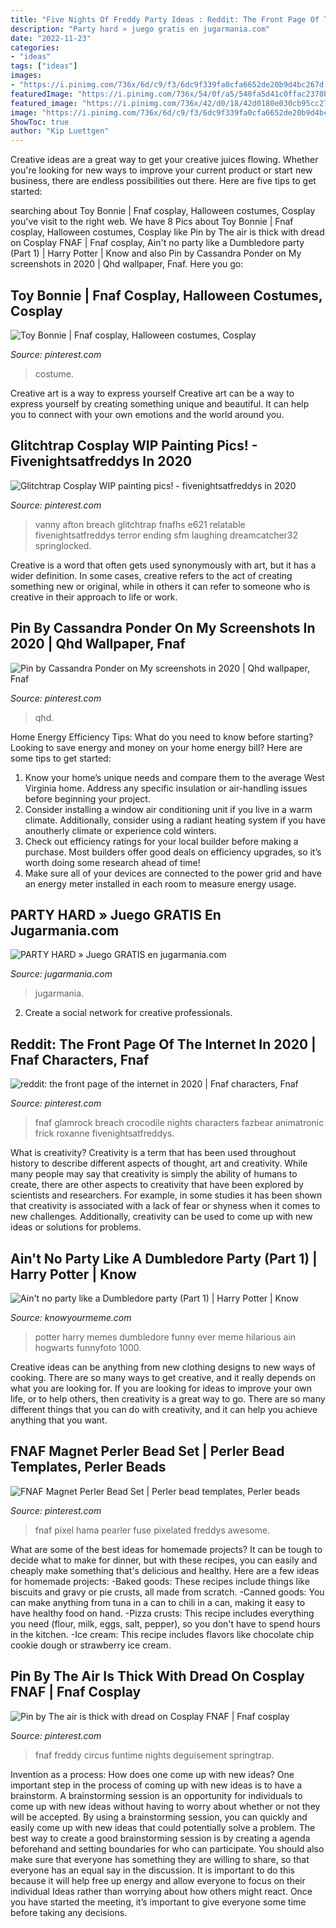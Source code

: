 ```yaml
---
title: "Five Nights Of Freddy Party Ideas : Reddit: The Front Page Of The Internet In 2020"
description: "Party hard » juego gratis en jugarmania.com"
date: "2022-11-23"
categories:
- "ideas"
tags: ["ideas"]
images:
- "https://i.pinimg.com/736x/6d/c9/f3/6dc9f339fa0cfa6652de20b9d4bc267d.jpg"
featuredImage: "https://i.pinimg.com/736x/54/0f/a5/540fa5d41c0ffac2370bbaeaf0e040cf.jpg"
featured_image: "https://i.pinimg.com/736x/42/d0/18/42d0180e030cb95cc27a629b7793a798.jpg"
image: "https://i.pinimg.com/736x/6d/c9/f3/6dc9f339fa0cfa6652de20b9d4bc267d.jpg"
ShowToc: true
author: "Kip Luettgen"
---
```



Creative ideas are a great way to get your creative juices flowing. Whether you're looking for new ways to improve your current product or start new business, there are endless possibilities out there. Here are five tips to get started:

	

		
searching about Toy Bonnie | Fnaf cosplay, Halloween costumes, Cosplay you've visit to the right web. We have 8 Pics about Toy Bonnie | Fnaf cosplay, Halloween costumes, Cosplay like Pin by The air is thick with dread on Cosplay FNAF | Fnaf cosplay, Ain&#039;t no party like a Dumbledore party (Part 1) | Harry Potter | Know and also Pin by Cassandra Ponder on My screenshots in 2020 | Qhd wallpaper, Fnaf. Here you go:
		
    
## Toy Bonnie | Fnaf Cosplay, Halloween Costumes, Cosplay

<img loading=lazy src="https://i.pinimg.com/736x/60/99/d5/6099d59e742a2b89e61579e41619774f.jpg" onerror="this.onerror=null;this.src='https://tse4.mm.bing.net/th?id=OIP.YqjQv2f84jMx6Kjst-EJKgHaJ3&amp;pid=15.1';" alt="Toy Bonnie | Fnaf cosplay, Halloween costumes, Cosplay">

_Source: pinterest.com_

>costume. 

	

Creative art is a way to express yourself
Creative art can be a way to express yourself by creating something unique and beautiful. It can help you to connect with your own emotions and the world around you.

    
## Glitchtrap Cosplay WIP Painting Pics! - Fivenightsatfreddys In 2020

<img loading=lazy src="https://i.pinimg.com/736x/42/d0/18/42d0180e030cb95cc27a629b7793a798.jpg" onerror="this.onerror=null;this.src='https://tse3.mm.bing.net/th?id=OIP.4LdtMlO8rJmnqSn0EWMYhAHaOe&amp;pid=15.1';" alt="Glitchtrap Cosplay WIP painting pics! - fivenightsatfreddys in 2020">

_Source: pinterest.com_

>vanny afton breach glitchtrap fnafhs e621 relatable fivenightsatfreddys terror ending sfm laughing dreamcatcher32 springlocked. 

	

Creative is a word that often gets used synonymously with art, but it has a wider definition. In some cases, creative refers to the act of creating something new or original, while in others it can refer to someone who is creative in their approach to life or work.

    
## Pin By Cassandra Ponder On My Screenshots In 2020 | Qhd Wallpaper, Fnaf

<img loading=lazy src="https://i.pinimg.com/736x/7c/2e/8f/7c2e8f5effc05cc5c6703943cc99fd06.jpg" onerror="this.onerror=null;this.src='https://tse4.mm.bing.net/th?id=OIP.y33jxGyk0dwKsMuUj9rH4AHaDQ&amp;pid=15.1';" alt="Pin by Cassandra Ponder on My screenshots in 2020 | Qhd wallpaper, Fnaf">

_Source: pinterest.com_

>qhd. 

	

Home Energy Efficiency Tips: What do you need to know before starting?
Looking to save energy and money on your home energy bill? Here are some tips to get started: 
1. Know your home’s unique needs and compare them to the average West Virginia home. Address any specific insulation or air-handling issues before beginning your project. 
2. Consider installing a window air conditioning unit if you live in a warm climate. Additionally, consider using a radiant heating system if you have anoutherly climate or experience cold winters. 
3. Check out efficiency ratings for your local builder before making a purchase. Most builders offer good deals on efficiency upgrades, so it’s worth doing some research ahead of time! 
4. Make sure all of your devices are connected to the power grid and have an energy meter installed in each room to measure energy usage.

    
## PARTY HARD » Juego GRATIS En Jugarmania.com

<img loading=lazy src="https://www.jugarmania.com/wp-content/uploads/thumbs/party-hard-jugarmania-03.jpg" onerror="this.onerror=null;this.src='https://tse1.mm.bing.net/th?id=OIP.kzBzXNbd-kOWz0AVdcFQLAHaD0&amp;pid=15.1';" alt="PARTY HARD » Juego GRATIS en jugarmania.com">

_Source: jugarmania.com_

>jugarmania. 

	

2. Create a social network for creative professionals. 

    
## Reddit: The Front Page Of The Internet In 2020 | Fnaf Characters, Fnaf

<img loading=lazy src="https://i.pinimg.com/736x/6d/c9/f3/6dc9f339fa0cfa6652de20b9d4bc267d.jpg" onerror="this.onerror=null;this.src='https://tse2.mm.bing.net/th?id=OIP.h4DBrj-0W3Fpa-hrXvgz6AHaKC&amp;pid=15.1';" alt="reddit: the front page of the internet in 2020 | Fnaf characters, Fnaf">

_Source: pinterest.com_

>fnaf glamrock breach crocodile nights characters fazbear animatronic frick roxanne fivenightsatfreddys. 

	

What is creativity?
Creativity is a term that has been used throughout history to describe different aspects of thought, art and creativity. While many people may say that creativity is simply the ability of humans to create, there are other aspects to creativity that have been explored by scientists and researchers. For example, in some studies it has been shown that creativity is associated with a lack of fear or shyness when it comes to new challenges. Additionally, creativity can be used to come up with new ideas or solutions for problems.

    
## Ain&#039;t No Party Like A Dumbledore Party (Part 1) | Harry Potter | Know

<img loading=lazy src="http://i2.kym-cdn.com/photos/images/facebook/000/520/960/6cd.png" onerror="this.onerror=null;this.src='https://tse4.mm.bing.net/th?id=OIP.70tUzagFk9QuymIuUfIZkgHaN4&amp;pid=15.1';" alt="Ain&#039;t no party like a Dumbledore party (Part 1) | Harry Potter | Know">

_Source: knowyourmeme.com_

>potter harry memes dumbledore funny ever meme hilarious ain hogwarts funnyfoto 1000. 

	

Creative ideas can be anything from new clothing designs to new ways of cooking. There are so many ways to get creative, and it really depends on what you are looking for. If you are looking for ideas to improve your own life, or to help others, then creativity is a great way to go. There are so many different things that you can do with creativity, and it can help you achieve anything that you want.

    
## FNAF Magnet Perler Bead Set | Perler Bead Templates, Perler Beads

<img loading=lazy src="https://i.pinimg.com/736x/f1/eb/fe/f1ebfe4c506fc48ab186f8c29ed05bf6.jpg" onerror="this.onerror=null;this.src='https://tse4.mm.bing.net/th?id=OIP.Uh6JCiAcFyeAiuuZdpLiMgHaJ4&amp;pid=15.1';" alt="FNAF Magnet Perler Bead Set | Perler bead templates, Perler beads">

_Source: pinterest.com_

>fnaf pixel hama pearler fuse pixelated freddys awesome. 

	

What are some of the best ideas for homemade projects?
It can be tough to decide what to make for dinner, but with these recipes, you can easily and cheaply make something that's delicious and healthy. Here are a few ideas for homemade projects: 
-Baked goods: These recipes include things like biscuits and gravy or pie crusts, all made from scratch.
-Canned goods: You can make anything from tuna in a can to chili in a can, making it easy to have healthy food on hand.
-Pizza crusts: This recipe includes everything you need (flour, milk, eggs, salt, pepper), so you don't have to spend hours in the kitchen.
-Ice cream: This recipe includes flavors like chocolate chip cookie dough or strawberry ice cream.

    
## Pin By The Air Is Thick With Dread On Cosplay FNAF | Fnaf Cosplay

<img loading=lazy src="https://i.pinimg.com/736x/54/0f/a5/540fa5d41c0ffac2370bbaeaf0e040cf.jpg" onerror="this.onerror=null;this.src='https://tse3.mm.bing.net/th?id=OIP.65xpbvLTGhG_v9a3moTzDAHaI2&amp;pid=15.1';" alt="Pin by The air is thick with dread on Cosplay FNAF | Fnaf cosplay">

_Source: pinterest.com_

>fnaf freddy circus funtime nights deguisement springtrap. 

	

Invention as a process: How does one come up with new ideas?
One important step in the process of coming up with new ideas is to have a brainstorm. A brainstorming session is an opportunity for individuals to come up with new ideas without having to worry about whether or not they will be accepted. By using a brainstorming session, you can quickly and easily come up with new ideas that could potentially solve a problem. 
The best way to create a good brainstorming session is by creating a agenda beforehand and setting boundaries for who can participate. You should also make sure that everyone has something they are willing to share, so that everyone has an equal say in the discussion. It is important to do this because it will help free up energy and allow everyone to focus on their individual Ideas rather than worrying about how others might react. Once you have started the meeting, it’s important to give everyone some time before taking any decisions.

